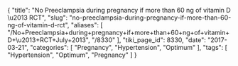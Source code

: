 {
    "title": "No Preeclampsia during pregnancy if more than 60 ng of vitamin D \u2013 RCT",
    "slug": "no-preeclampsia-during-pregnancy-if-more-than-60-ng-of-vitamin-d-rct",
    "aliases": [
        "/No+Preeclampsia+during+pregnancy+if+more+than+60+ng+of+vitamin+D+\u2013+RCT+July+2013",
        "/8330"
    ],
    "tiki_page_id": 8330,
    "date": "2017-03-21",
    "categories": [
        "Pregnancy",
        "Hypertension",
        "Optimum"
    ],
    "tags": [
        "Hypertension",
        "Optimum",
        "Pregnancy"
    ]
}